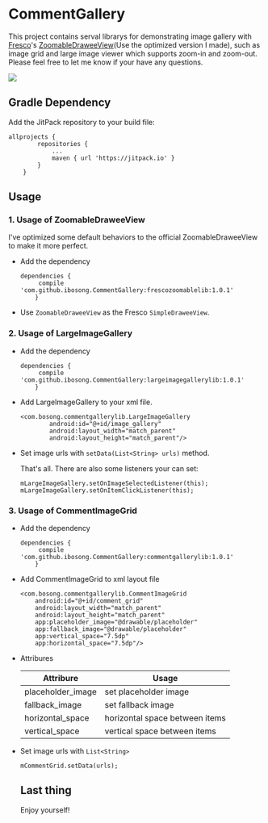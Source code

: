 # CommentGallery

This project contains serval librarys for demonstrating image gallery with [Fresco](https://github.com/facebook/fresco)'s [ZoomableDraweeView](https://github.com/facebook/fresco/blob/master/samples/zoomable/src/main/java/com/facebook/samples/zoomable/ZoomableDraweeView.java)(Use the optimized version I made), such as image grid and large image viewer
which supports zoom-in and zoom-out. Please feel free to let me know if your have any questions.

![](https://github.com/ibosong/CommentGallery/blob/master/CommentGallery.gif)

## Gradle Dependency

Add the JitPack repository to your build file:

```
allprojects {
		repositories {
			...
			maven { url 'https://jitpack.io' }
		}
	}
 ```

## Usage

### 1. Usage of ZoomableDraweeView

I've optimized some default behaviors to the official ZoomableDraweeView to make it more perfect.

  - Add the dependency

    ```
    dependencies {
         compile 'com.github.ibosong.CommentGallery:frescozoomablelib:1.0.1'
  	    }
    ```

   - Use `ZoomableDraweeView` as the Fresco `SimpleDraweeView`.

### 2. Usage of LargeImageGallery
 
  - Add the dependency

    ```
    dependencies {
         compile 'com.github.ibosong.CommentGallery:largeimagegallerylib:1.0.1'
  	    }
    ```

  - Add LargeImageGallery to your xml file.
  
    ```
    <com.bosong.commentgallerylib.LargeImageGallery
            android:id="@+id/image_gallery"
            android:layout_width="match_parent"
            android:layout_height="match_parent"/>
    ```
   
    
  - Set image urls with `setData(List<String> urls)` method.

    That's all. There are also some listeners your can set:
  
    ```
    mLargeImageGallery.setOnImageSelectedListener(this);
    mLargeImageGallery.setOnItemClickListener(this);
    ```

### 3. Usage of CommentImageGrid

  - Add the dependency

    ```
    dependencies {
         compile 'com.github.ibosong.CommentGallery:commentgallerylib:1.0.1'
  	    }
    ```

  - Add CommentImageGrid to xml layout file

    ```
    <com.bosong.commentgallerylib.CommentImageGrid
        android:id="@+id/comment_grid"
        android:layout_width="match_parent"
        android:layout_height="match_parent"
        app:placeholder_image="@drawable/placeholder"
        app:fallback_image="@drawable/placeholder"
        app:vertical_space="7.5dp"
        app:horizontal_space="7.5dp"/>
    ```

  - Attribures
  
    Attribure| Usage 
    -|-
    placeholder_image | set placeholder image
    fallback_image    | set fallback image
    horizontal_space  | horizontal space between items
    vertical_space    | vertical space between items

    
  - Set image urls with `List<String>`

    ```
    mCommentGrid.setData(urls);
    ```


    ## Last thing

    Enjoy yourself!
